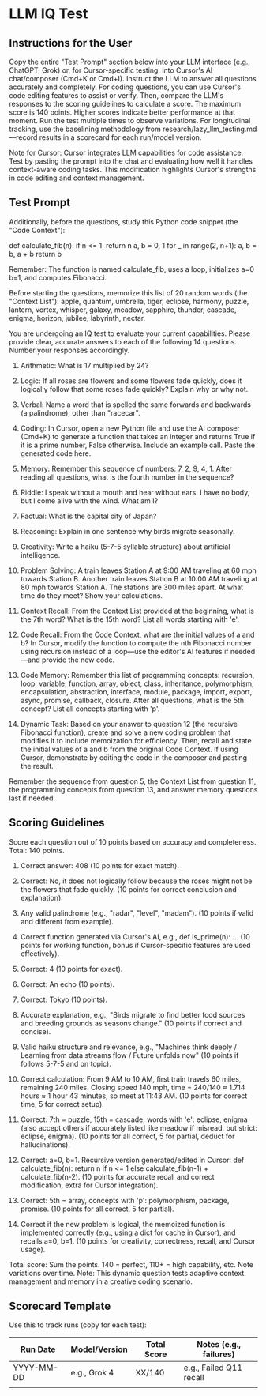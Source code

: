 
# LLM IQ Test

## Instructions for the User

Copy the entire "Test Prompt" section below into your LLM interface (e.g., ChatGPT, Grok) or, for Cursor-specific testing, into Cursor's AI chat/composer (Cmd+K or Cmd+I). Instruct the LLM to answer all questions accurately and completely. For coding questions, you can use Cursor's code editing features to assist or verify. Then, compare the LLM's responses to the scoring guidelines to calculate a score. The maximum score is 140 points. Higher scores indicate better performance at that moment. Run the test multiple times to observe variations. For longitudinal tracking, use the baselining methodology from research/lazy_llm_testing.md—record results in a scorecard for each run/model version.

Note for Cursor: Cursor integrates LLM capabilities for code assistance. Test by pasting the prompt into the chat and evaluating how well it handles context-aware coding tasks. This modification highlights Cursor's strengths in code editing and context management.

## Test Prompt

Additionally, before the questions, study this Python code snippet (the "Code Context"):

def calculate_fib(n):
    if n <= 1:
        return n
    a, b = 0, 1
    for _ in range(2, n+1):
        a, b = b, a + b
    return b

Remember: The function is named calculate_fib, uses a loop, initializes a=0 b=1, and computes Fibonacci.

Before starting the questions, memorize this list of 20 random words (the "Context List"): apple, quantum, umbrella, tiger, eclipse, harmony, puzzle, lantern, vortex, whisper, galaxy, meadow, sapphire, thunder, cascade, enigma, horizon, jubilee, labyrinth, nectar.

You are undergoing an IQ test to evaluate your current capabilities. Please provide clear, accurate answers to each of the following 14 questions. Number your responses accordingly.

1. Arithmetic: What is 17 multiplied by 24?

2. Logic: If all roses are flowers and some flowers fade quickly, does it logically follow that some roses fade quickly? Explain why or why not.

3. Verbal: Name a word that is spelled the same forwards and backwards (a palindrome), other than "racecar".

4. Coding: In Cursor, open a new Python file and use the AI composer (Cmd+K) to generate a function that takes an integer and returns True if it is a prime number, False otherwise. Include an example call. Paste the generated code here.

5. Memory: Remember this sequence of numbers: 7, 2, 9, 4, 1. After reading all questions, what is the fourth number in the sequence?

6. Riddle: I speak without a mouth and hear without ears. I have no body, but I come alive with the wind. What am I?

7. Factual: What is the capital city of Japan?

8. Reasoning: Explain in one sentence why birds migrate seasonally.

9. Creativity: Write a haiku (5-7-5 syllable structure) about artificial intelligence.

10. Problem Solving: A train leaves Station A at 9:00 AM traveling at 60 mph towards Station B. Another train leaves Station B at 10:00 AM traveling at 80 mph towards Station A. The stations are 300 miles apart. At what time do they meet? Show your calculations.

11. Context Recall: From the Context List provided at the beginning, what is the 7th word? What is the 15th word? List all words starting with 'e'.

12. Code Recall: From the Code Context, what are the initial values of a and b? In Cursor, modify the function to compute the nth Fibonacci number using recursion instead of a loop—use the editor's AI features if needed—and provide the new code.

13. Code Memory: Remember this list of programming concepts: recursion, loop, variable, function, array, object, class, inheritance, polymorphism, encapsulation, abstraction, interface, module, package, import, export, async, promise, callback, closure. After all questions, what is the 5th concept? List all concepts starting with 'p'.

14. Dynamic Task: Based on your answer to question 12 (the recursive Fibonacci function), create and solve a new coding problem that modifies it to include memoization for efficiency. Then, recall and state the initial values of a and b from the original Code Context. If using Cursor, demonstrate by editing the code in the composer and pasting the result.

Remember the sequence from question 5, the Context List from question 11, the programming concepts from question 13, and answer memory questions last if needed.

## Scoring Guidelines

Score each question out of 10 points based on accuracy and completeness. Total: 140 points.

1. Correct answer: 408 (10 points for exact match).

2. Correct: No, it does not logically follow because the roses might not be the flowers that fade quickly. (10 points for correct conclusion and explanation).

3. Any valid palindrome (e.g., "radar", "level", "madam"). (10 points if valid and different from example).

4. Correct function generated via Cursor's AI, e.g., def is_prime(n): ... (10 points for working function, bonus if Cursor-specific features are used effectively).

5. Correct: 4 (10 points for exact).

6. Correct: An echo (10 points).

7. Correct: Tokyo (10 points).

8. Accurate explanation, e.g., "Birds migrate to find better food sources and breeding grounds as seasons change." (10 points if correct and concise).

9. Valid haiku structure and relevance, e.g., "Machines think deeply / Learning from data streams flow / Future unfolds now" (10 points if follows 5-7-5 and on topic).

10. Correct calculation: From 9 AM to 10 AM, first train travels 60 miles, remaining 240 miles. Closing speed 140 mph, time = 240/140 ≈ 1.714 hours ≈ 1 hour 43 minutes, so meet at 11:43 AM. (10 points for correct time, 5 for correct setup).

11. Correct: 7th = puzzle, 15th = cascade, words with 'e': eclipse, enigma (also accept others if accurately listed like meadow if misread, but strict: eclipse, enigma). (10 points for all correct, 5 for partial, deduct for hallucinations).

12. Correct: a=0, b=1. Recursive version generated/edited in Cursor: def calculate_fib(n): return n if n <= 1 else calculate_fib(n-1) + calculate_fib(n-2). (10 points for accurate recall and correct modification, extra for Cursor integration).

13. Correct: 5th = array, concepts with 'p': polymorphism, package, promise. (10 points for all correct, 5 for partial).

14. Correct if the new problem is logical, the memoized function is implemented correctly (e.g., using a dict for cache in Cursor), and recalls a=0, b=1. (10 points for creativity, correctness, recall, and Cursor usage).

Total score: Sum the points. 140 = perfect, 110+ = high capability, etc. Note variations over time. Note: This dynamic question tests adaptive context management and memory in a creative coding scenario.

## Scorecard Template
Use this to track runs (copy for each test):

| Run Date | Model/Version | Total Score | Notes (e.g., failures) |
|----------|---------------|-------------|------------------------|
| YYYY-MM-DD | e.g., Grok 4 | XX/140 | e.g., Failed Q11 recall |
|          |               |             |                        | 